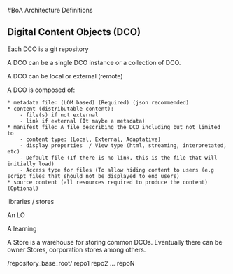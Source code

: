 #BoA Architecture Definitions

## Digital Content Objects (DCO)

Each DCO is a git repository

A DCO can be a single DCO instance or a collection of DCO.

A DCO can be local or external (remote)



A DCO is composed of:

	* metadata file: (LOM based) (Required) (json recommended)
	* content (distributable content):
		- file(s) if not external
		- link if external (It maybe a metadata)
	* manifest file: A file describing the DCO including but not limited to
		- content type: (Local, External, Adaptative)
		- display properties  / View type (html, streaming, interpretated, etc)
		- Default file (If there is no link, this is the file that will initially load)
		- Access type for files (To allow hiding content to users (e.g script files that should not be displayed to end users)
	* source content (all resources required to produce the content) (Optional)


libraries / stores


An LO

A learning




A Store is a warehouse for storing common DCOs.
	Eventually there can be owner Stores, corporation stores among others.




/repository_base_root/
	repo1
	repo2
	...
	repoN






